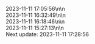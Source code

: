 2023-11-11 17:05:56\n\n  
2023-11-11 16:32:49\n\n  
2023-11-11 16:18:46\n\n  
2023-11-11 15:27:13\n\n  
Next update: 2023-11-11 17:28:56
